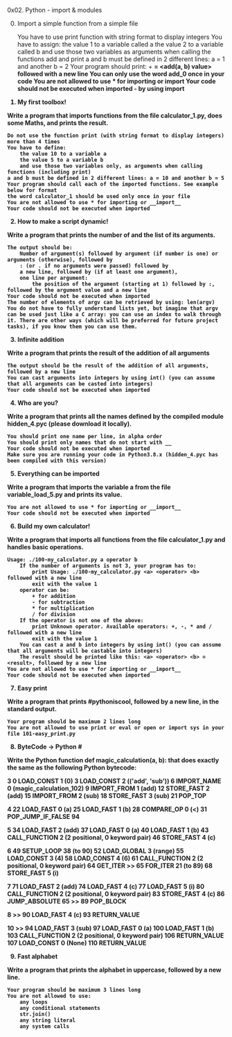 0x02. Python - import & modules

0. Import a simple function from a simple file

	You have to use print function with string format to display integers
	You have to assign:
		the value 1 to a variable called a
		the value 2 to a variable called b
		and use those two variables as arguments when calling the functions add and print
	a and b must be defined in 2 different lines: a = 1 and another b = 2
	Your program should print: <a value> + <b value> = <add(a, b) value> followed with a new line
	You can only use the word add_0 once in your code
	You are not allowed to use * for importing or __import__
	Your code should not be executed when imported - by using __import__

1. My first toolbox!

Write a program that imports functions from the file calculator_1.py, does some Maths, and prints the result.

	Do not use the function print (with string format to display integers) more than 4 times
	You have to define:
		the value 10 to a variable a
		the value 5 to a variable b
		and use those two variables only, as arguments when calling functions (including print)
	a and b must be defined in 2 different lines: a = 10 and another b = 5
	Your program should call each of the imported functions. See example below for format
	the word calculator_1 should be used only once in your file
	You are not allowed to use * for importing or __import__
	Your code should not be executed when imported

2. How to make a script dynamic!

Write a program that prints the number of and the list of its arguments.

	The output should be:
		Number of argument(s) followed by argument (if number is one) or arguments (otherwise), followed by
		: (or . if no arguments were passed) followed by
		a new line, followed by (if at least one argument),
		one line per argument:
			the position of the argument (starting at 1) followed by :, followed by the argument value and a new line
	Your code should not be executed when imported
	The number of elements of argv can be retrieved by using: len(argv)
	You do not have to fully understand lists yet, but imagine that argv can be used just like a C array: you can use an index to walk through it. There are other ways (which will be preferred for future project tasks), if you know them you can use them.

3. Infinite addition

Write a program that prints the result of the addition of all arguments

	The output should be the result of the addition of all arguments, followed by a new line
	You can cast arguments into integers by using int() (you can assume that all arguments can be casted into integers)
	Your code should not be executed when imported

4. Who are you?

Write a program that prints all the names defined by the compiled module hidden_4.pyc (please download it locally).

	You should print one name per line, in alpha order
	You should print only names that do not start with __
	Your code should not be executed when imported
	Make sure you are running your code in Python3.8.x (hidden_4.pyc has been compiled with this version)

5. Everything can be imported

Write a program that imports the variable a from the file variable_load_5.py and prints its value.

	You are not allowed to use * for importing or __import__
	Your code should not be executed when imported

6. Build my own calculator!

Write a program that imports all functions from the file calculator_1.py and handles basic operations.

	Usage: ./100-my_calculator.py a operator b
		If the number of arguments is not 3, your program has to:
			print Usage: ./100-my_calculator.py <a> <operator> <b> followed with a new line
			exit with the value 1
		operator can be:
			+ for addition
			- for subtraction
			* for multiplication
			/ for division
		If the operator is not one of the above:
			print Unknown operator. Available operators: +, -, * and / followed with a new line
			exit with the value 1
		You can cast a and b into integers by using int() (you can assume that all arguments will be castable into integers)
		The result should be printed like this: <a> <operator> <b> = <result>, followed by a new line
	You are not allowed to use * for importing or __import__
	Your code should not be executed when imported

7. Easy print

Write a program that prints #pythoniscool, followed by a new line, in the standard output.

	Your program should be maximum 2 lines long
	You are not allowed to use print or eval or open or import sys in your file 101-easy_print.py

8. ByteCode -> Python #

Write the Python function def magic_calculation(a, b): that does exactly the same as the following Python bytecode:

  3           0 LOAD_CONST               1 (0)
              3 LOAD_CONST               2 (('add', 'sub'))
              6 IMPORT_NAME              0 (magic_calculation_102)
              9 IMPORT_FROM              1 (add)
             12 STORE_FAST               2 (add)
             15 IMPORT_FROM              2 (sub)
             18 STORE_FAST               3 (sub)
             21 POP_TOP

  4          22 LOAD_FAST                0 (a)
             25 LOAD_FAST                1 (b)
             28 COMPARE_OP               0 (<)
             31 POP_JUMP_IF_FALSE       94

  5          34 LOAD_FAST                2 (add)
             37 LOAD_FAST                0 (a)
             40 LOAD_FAST                1 (b)
             43 CALL_FUNCTION            2 (2 positional, 0 keyword pair)
             46 STORE_FAST               4 (c)

  6          49 SETUP_LOOP              38 (to 90)
             52 LOAD_GLOBAL              3 (range)
             55 LOAD_CONST               3 (4)
             58 LOAD_CONST               4 (6)
             61 CALL_FUNCTION            2 (2 positional, 0 keyword pair)
             64 GET_ITER
        >>   65 FOR_ITER                21 (to 89)
             68 STORE_FAST               5 (i)

  7          71 LOAD_FAST                2 (add)
             74 LOAD_FAST                4 (c)
             77 LOAD_FAST                5 (i)
             80 CALL_FUNCTION            2 (2 positional, 0 keyword pair)
             83 STORE_FAST               4 (c)
             86 JUMP_ABSOLUTE           65
        >>   89 POP_BLOCK

  8     >>   90 LOAD_FAST                4 (c)
             93 RETURN_VALUE

 10     >>   94 LOAD_FAST                3 (sub)
             97 LOAD_FAST                0 (a)
            100 LOAD_FAST                1 (b)
            103 CALL_FUNCTION            2 (2 positional, 0 keyword pair)
            106 RETURN_VALUE
            107 LOAD_CONST               0 (None)
            110 RETURN_VALUE

9. Fast alphabet

Write a program that prints the alphabet in uppercase, followed by a new line.

	Your program should be maximum 3 lines long
	You are not allowed to use:
		any loops
		any conditional statements
		str.join()
		any string literal
		any system calls


